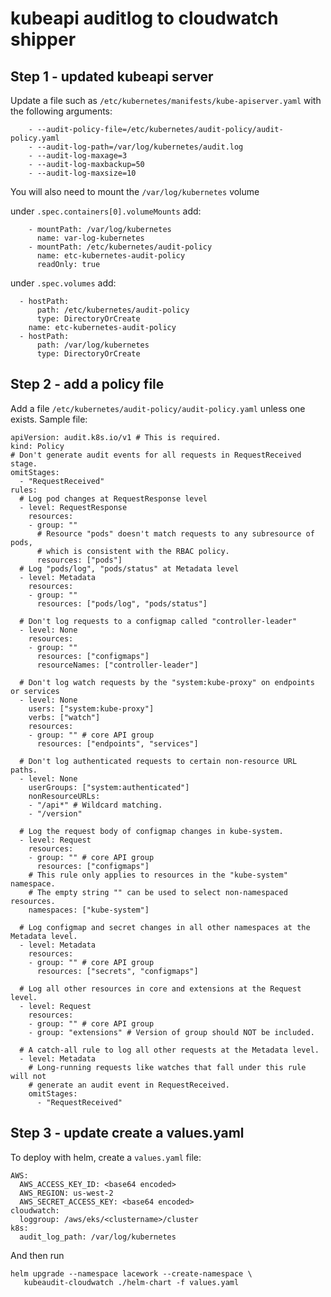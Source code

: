 # kubeapi auditlog to cloudwatch shipper

## Step 1 - updated kubeapi server
Update a file such as `/etc/kubernetes/manifests/kube-apiserver.yaml` with the following arguments:
```
    - --audit-policy-file=/etc/kubernetes/audit-policy/audit-policy.yaml
    - --audit-log-path=/var/log/kubernetes/audit.log
    - --audit-log-maxage=3
    - --audit-log-maxbackup=50
    - --audit-log-maxsize=10
```

You will also need to mount the `/var/log/kubernetes` volume

under `.spec.containers[0].volumeMounts` add:
```
    - mountPath: /var/log/kubernetes
      name: var-log-kubernetes
    - mountPath: /etc/kubernetes/audit-policy
      name: etc-kubernetes-audit-policy
      readOnly: true
```

under `.spec.volumes` add:
```
  - hostPath:
      path: /etc/kubernetes/audit-policy
      type: DirectoryOrCreate
    name: etc-kubernetes-audit-policy
  - hostPath:
      path: /var/log/kubernetes
      type: DirectoryOrCreate
```

## Step 2 - add a policy file
Add a file `/etc/kubernetes/audit-policy/audit-policy.yaml` unless one exists.  Sample file:
```
apiVersion: audit.k8s.io/v1 # This is required.
kind: Policy
# Don't generate audit events for all requests in RequestReceived stage.
omitStages:
  - "RequestReceived"
rules:
  # Log pod changes at RequestResponse level
  - level: RequestResponse
    resources:
    - group: ""
      # Resource "pods" doesn't match requests to any subresource of pods,
      # which is consistent with the RBAC policy.
      resources: ["pods"]
  # Log "pods/log", "pods/status" at Metadata level
  - level: Metadata
    resources:
    - group: ""
      resources: ["pods/log", "pods/status"]

  # Don't log requests to a configmap called "controller-leader"
  - level: None
    resources:
    - group: ""
      resources: ["configmaps"]
      resourceNames: ["controller-leader"]

  # Don't log watch requests by the "system:kube-proxy" on endpoints or services
  - level: None
    users: ["system:kube-proxy"]
    verbs: ["watch"]
    resources:
    - group: "" # core API group
      resources: ["endpoints", "services"]

  # Don't log authenticated requests to certain non-resource URL paths.
  - level: None
    userGroups: ["system:authenticated"]
    nonResourceURLs:
    - "/api*" # Wildcard matching.
    - "/version"

  # Log the request body of configmap changes in kube-system.
  - level: Request
    resources:
    - group: "" # core API group
      resources: ["configmaps"]
    # This rule only applies to resources in the "kube-system" namespace.
    # The empty string "" can be used to select non-namespaced resources.
    namespaces: ["kube-system"]

  # Log configmap and secret changes in all other namespaces at the Metadata level.
  - level: Metadata
    resources:
    - group: "" # core API group
      resources: ["secrets", "configmaps"]

  # Log all other resources in core and extensions at the Request level.
  - level: Request
    resources:
    - group: "" # core API group
    - group: "extensions" # Version of group should NOT be included.

  # A catch-all rule to log all other requests at the Metadata level.
  - level: Metadata
    # Long-running requests like watches that fall under this rule will not
    # generate an audit event in RequestReceived.
    omitStages:
      - "RequestReceived"
```

## Step 3 - update create a values.yaml
To deploy with helm, create a `values.yaml` file:
```
AWS:
  AWS_ACCESS_KEY_ID: <base64 encoded>
  AWS_REGION: us-west-2
  AWS_SECRET_ACCESS_KEY: <base64 encoded>
cloudwatch:
  loggroup: /aws/eks/<clustername>/cluster
k8s:
  audit_log_path: /var/log/kubernetes
```

And then run
```
helm upgrade --namespace lacework --create-namespace \
   kubeaudit-cloudwatch ./helm-chart -f values.yaml
```
